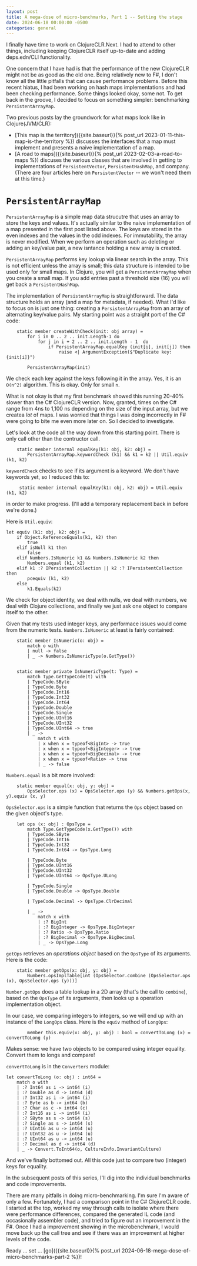 ```yaml
---
layout: post
title: A mega-dose of micro-benchmarks, Part 1 -- Setting the stage   
date: 2024-06-18 00:00:00 -0500
categories: general
---
```


I finally have time to work on ClojureCLR.Next.  I had to attend to other things, including keeping ClojureCLR itself up-to-date and adding deps.edn/CLI functionality.


One concern that I have had is that the performance of the new ClojureCLR might not be as good as the old one. Being relatively new to F#, I don't know all the little pitfalls that can cause performance problems.  Before this recent hiatus, I had been working on hash maps implementations and had been checking performance.  Some things looked okay, some not.  To get back in the groove, I decided to focus on something simpler: benchmarking `PersistentArrayMap`.

Two previous posts lay the groundwork for what maps look like in Clojure(JVM/CLR):

- [This map is the territory]({{site.baseurl}}{% post_url 2023-01-11-this-map-is-the-territory %}) discusses the interfaces that a map must implement and presents a naive implementation of a map.
- [A road to maps]({{site.baseurl}}{% post_url 2023-02-03-a-road-to-maps %}) discuses the various classes that are involved in getting to implementations of `PersistentVector`, `PersistentHashMap`, and company.  (There are four articles here on `PersistentVector` -- we won't need them at this time.)


# `PersistentArrayMap`

`PersistentArrayMap` is a simple map data strucutre that uses an array to store the keys and values. It's actually similar to the naive implementation of a map presented in the first post listed above.  The keys are stored in the even indexes and the values in the odd indexes.  For immutability, the array is never modified.  When we perform an operation such as deleting or adding an key/value pair, a new isntance holding a new array is created.

`PersistentArrayMap` performs key lookup via linear search in the array.  This is not efficient unless the array is small;  this data structure is intended to be used only for small maps.  In Clojure, you will get a `PersistentArrayMap` when you create a small map.  If you add entries past a threshold size (16) you will get back  a `PersistentHashMap`.


The implementation of `PersistentArrayMap` is straightforward.  The data structure holds an array (and a map for metadata, if needed). What I'd like to focus on is just one thing: creating a `PersistentArrayMap` from an array of alternating key/value pairs.  My starting point was a straight port of the C# code:

```F#
    static member createWithCheck(init: obj array) =
        for i in 0 .. 2 .. init.Length-1 do
            for j in i + 2 .. 2 .. init.Length - 1  do
                if PersistentArrayMap.equalKey (init[i], init[j]) then
                    raise <| ArgumentException($"Duplicate key: {init[i]}")
                    
        PersistentArrayMap(init)
```

We check each key against the keys following it in the array.  Yes, it is an `O(n^2)` algorithm. This is okay.  Only for small `n`.

What is not okay is that my first benchmark showed this running 20-40% slower than the C# ClojureCLR version.  Now, granted, times on the C# range from 4ns to 1,100 ns depending on the size of the input array, but we createa _lot_ of maps.  I was worried that things I was doing incorrectly in F# were going to bite me even more later on.  So I decided to investigate.

Let's look at the code all the way down from this starting point.  There is only call other than the contructor call.

```F#
    static member internal equalKey(k1: obj, k2: obj) =
        PersistentArrayMap.keywordCheck (k1) && k1 = k2 || Util.equiv (k1, k2)
```

`keywordCheck` checks to see if its argument is a keyword.  We don't have keywords yet, so I reduced this to:

```F#
     static member internal equalKey(k1: obj, k2: obj) = Util.equiv (k1, k2)
```

in order to make progress.  (I'll add a temporary replacement back in before we're done.)

Here is `Util.equiv`:

```F#
let equiv (k1: obj, k2: obj) =
    if Object.ReferenceEquals(k1, k2) then
        true
    elif isNull k1 then
        false
    elif Numbers.IsNumeric k1 && Numbers.IsNumeric k2 then
        Numbers.equal (k1, k2)
    elif k1 :? IPersistentCollection || k2 :? IPersistentCollection then
        pcequiv (k1, k2)
    else
        k1.Equals(k2)
```

We check for object identity, we deal with nulls, we deal with numbers, we deal with Clojure collections, and finally we just ask one object to compare itself to the other.

Given that my tests used integer keys, any performace issues would come from the numeric tests.
`Numbers.IsNumeric` at least is fairly contained:

```F#
    static member IsNumeric(o: obj) =
        match o with
        | null -> false
        | _ -> Numbers.IsNumericType(o.GetType())

      
    static member private IsNumericType(t: Type) =
        match Type.GetTypeCode(t) with
        | TypeCode.SByte
        | TypeCode.Byte
        | TypeCode.Int16
        | TypeCode.Int32
        | TypeCode.Int64
        | TypeCode.Double
        | TypeCode.Single
        | TypeCode.UInt16
        | TypeCode.UInt32
        | TypeCode.UInt64 -> true
        | _ ->
            match t with
            | x when x = typeof<BigInt> -> true
            | x when x = typeof<BigInteger> -> true
            | x when x = typeof<BigDecimal> -> true
            | x when x = typeof<Ratio> -> true
            | _ -> false  

```

`Numbers.equal` is a bit more involved:

```F#
    static member equal(x: obj, y: obj) =
        OpsSelector.ops (x) = OpsSelector.ops (y) && Numbers.getOps(x, y).equiv (x, y)
```   

`OpsSelector.ops` is a simple function that returns the `Ops` object based on the given object's type.

```F#
    let ops (x: obj) : OpsType =
        match Type.GetTypeCode(x.GetType()) with
        | TypeCode.SByte
        | TypeCode.Int16
        | TypeCode.Int32
        | TypeCode.Int64 -> OpsType.Long

        | TypeCode.Byte
        | TypeCode.UInt16
        | TypeCode.UInt32
        | TypeCode.UInt64 -> OpsType.ULong

        | TypeCode.Single
        | TypeCode.Double -> OpsType.Double

        | TypeCode.Decimal -> OpsType.ClrDecimal

        | _ ->
            match x with
            | :? BigInt
            | :? BigInteger -> OpsType.BigInteger
            | :? Ratio -> OpsType.Ratio
            | :? BigDecimal -> OpsType.BigDecimal
            | _ -> OpsType.Long
```

`getOps` retrieves an _operations object_ based on the `OpsType` of its arguments.  Here is the code:

```F#
    static member getOps(x: obj, y: obj) =
        Numbers.opsImplTable[int (OpsSelector.combine (OpsSelector.ops (x), OpsSelector.ops (y)))]
```

`Number.getOps` does a table lookup in a 2D array (that's the call to `combine`), based on the `OpsType` of its arguments, then looks up a operation implementation object.

In our case, we comparing integers to integers, so we will end up with an instance of the `LongOps` class.  Here is the `equiv` method of `LongOps`:

```F#
        member this.equiv(x: obj, y: obj) : bool = convertToLong (x) = convertToLong (y)
```

Makes sense: we have two objects to be compared using integer equality.  Convert them to longs and compare!

`convertToLong` is in the `Converters` module:

```F#
let convertToLong (o: obj) : int64 =
    match o with
    | :? Int64 as i -> int64 (i)
    | :? Double as d -> int64 (d)
    | :? Int32 as i -> int64 (i)
    | :? Byte as b -> int64 (b)
    | :? Char as c -> int64 (c)
    | :? Int16 as i -> int64 (i)
    | :? SByte as s -> int64 (s)
    | :? Single as s -> int64 (s)
    | :? UInt16 as u -> int64 (u)
    | :? UInt32 as u -> int64 (u)
    | :? UInt64 as u -> int64 (u)
    | :? Decimal as d -> int64 (d)
    | _ -> Convert.ToInt64(o, CultureInfo.InvariantCulture)
```

And we've finally bottomed out.  All this code just to compare two (integer) keys for equality.

In the subsequent posts of this series, I'll dig into the individual benchmarks and code improvements.  

There are many pitfalls in doing micro-benchmarking.  I'm sure I'm aware of only a few.
Fortunately, I had a comparison point in the C# ClojureCLR code. I started at the top, worked my way through calls to isolate where there were performance differences, compared the generated IL code (and occasionally assembler code), and tried to figure out an improvement in the F#.  Once I had a improvement showing in the microbenchmark, I would move back up the call tree and see if there was an improvement at higher levels of the code.

Ready ... set ... [go]({{site.baseurl}}{% post_url 2024-06-18-mega-dose-of-micro-benchmarks-part-2 %})!

